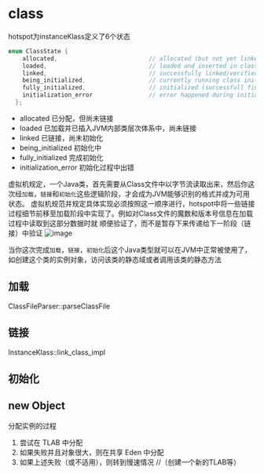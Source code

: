 # class
hotspot为instanceKlass定义了6个状态
```c
enum ClassState {
    allocated,                          // allocated (but not yet linked)
    loaded,                             // loaded and inserted in class hierarchy (but not linked yet)
    linked,                             // successfully linked/verified (but not initialized yet)
    being_initialized,                  // currently running class initializer
    fully_initialized,                  // initialized (successfull final state)
    initialization_error                // error happened during initialization
  };
```
- allocated 已分配，但尚未链接 
- loaded 已加载并已插入JVM内部类层次体系中，尚未链接 
- linked 已链接，尚未初始化
- being_initialized 初始化中
- fully_initialized 完成初始化
- initialization_error 初始化过程中出错

虚拟机规定，一个Java类，首先需要从Class文件中以字节流读取出来，然后你这次经`加载`，`链接`和`初始化`这些逻辑阶段，才会成为JVM能够识别的格式并成为可用状态。
虚拟机规范并规定具体实现必须按照这一顺序进行，hotspot中将一些链接过程细节前移至加载阶段中实现了。例如对Class文件的魔数和版本号信息在加载过程中读取到这部分数据时就
顺便验证了，而不是暂存下来传递给下一阶段（链接）中验证
![image](https://user-images.githubusercontent.com/26846402/130573174-63cefa2d-01ea-4aa6-8e46-7096b6343494.png)

当你这次完成`加载`，`链接`，`初始化`后这个Java类型就可以在JVM中正常被使用了，如创建这个类的实例对象，访问该类的静态域或者调用该类的静态方法



## 加载
ClassFileParser::parseClassFile
## 链接 
InstanceKlass::link_class_impl
## 初始化

## new Object
 分配实例的过程
 1. 尝试在 TLAB 中分配
 2. 如果失败并且对象很大，则在共享 Eden 中分配
 3. 如果上述失败（或不适用），则转到慢速情况
   //（创建一个新的TLAB等）
